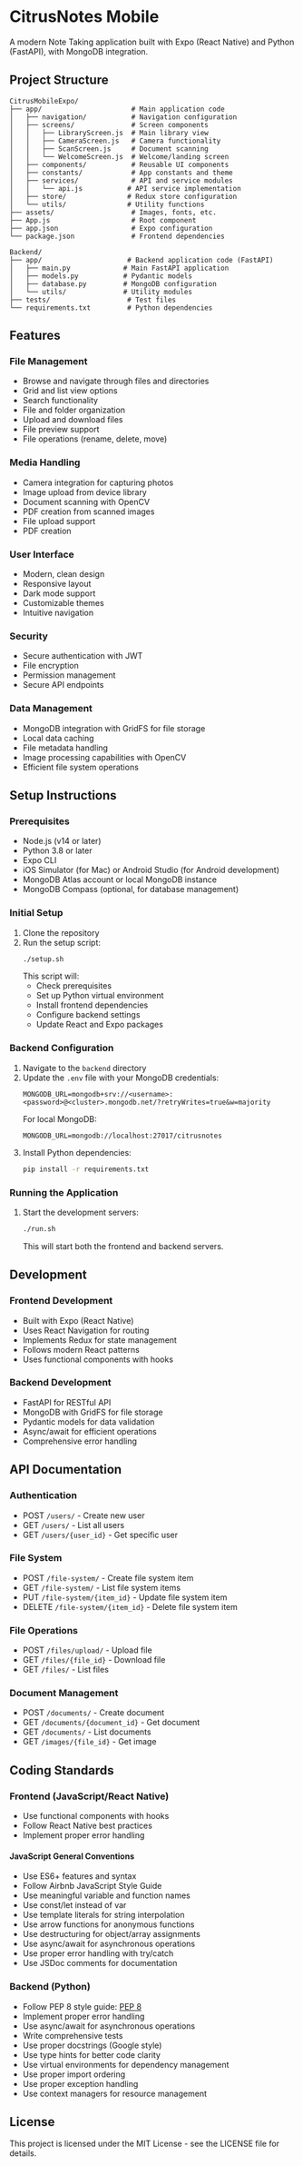 # CitrusNotes Mobile

A modern Note Taking application built with Expo (React Native) and Python (FastAPI), with MongoDB integration.

## Project Structure

```
CitrusMobileExpo/
├── app/                      # Main application code
│   ├── navigation/           # Navigation configuration
│   ├── screens/              # Screen components
│   │   ├── LibraryScreen.js  # Main library view
│   │   ├── CameraScreen.js   # Camera functionality
│   │   ├── ScanScreen.js     # Document scanning
│   │   └── WelcomeScreen.js  # Welcome/landing screen
│   ├── components/           # Reusable UI components
│   ├── constants/            # App constants and theme
│   ├── services/             # API and service modules
│   │   └── api.js           # API service implementation
│   ├── store/               # Redux store configuration
│   └── utils/               # Utility functions
├── assets/                   # Images, fonts, etc.
├── App.js                    # Root component
├── app.json                  # Expo configuration
└── package.json              # Frontend dependencies

Backend/
├── app/                     # Backend application code (FastAPI)
│   ├── main.py             # Main FastAPI application
│   ├── models.py           # Pydantic models
│   ├── database.py         # MongoDB configuration
│   └── utils/              # Utility modules
├── tests/                   # Test files
└── requirements.txt         # Python dependencies
```

## Features

### File Management
- Browse and navigate through files and directories
- Grid and list view options
- Search functionality
- File and folder organization
- Upload and download files
- File preview support
- File operations (rename, delete, move)

### Media Handling
- Camera integration for capturing photos
- Image upload from device library
- Document scanning with OpenCV
- PDF creation from scanned images
- File upload support
- PDF creation

### User Interface
- Modern, clean design
- Responsive layout
- Dark mode support
- Customizable themes
- Intuitive navigation

### Security
- Secure authentication with JWT
- File encryption
- Permission management
- Secure API endpoints

### Data Management
- MongoDB integration with GridFS for file storage
- Local data caching
- File metadata handling
- Image processing capabilities with OpenCV
- Efficient file system operations

## Setup Instructions

### Prerequisites
- Node.js (v14 or later)
- Python 3.8 or later
- Expo CLI
- iOS Simulator (for Mac) or Android Studio (for Android development)
- MongoDB Atlas account or local MongoDB instance
- MongoDB Compass (optional, for database management)

### Initial Setup
1. Clone the repository
2. Run the setup script:
   ```bash
   ./setup.sh
   ```
   This script will:
   - Check prerequisites
   - Set up Python virtual environment
   - Install frontend dependencies
   - Configure backend settings
   - Update React and Expo packages

### Backend Configuration
1. Navigate to the `backend` directory
2. Update the `.env` file with your MongoDB credentials:
   ```
   MONGODB_URL=mongodb+srv://<username>:<password>@<cluster>.mongodb.net/?retryWrites=true&w=majority
   ```
   For local MongoDB:
   ```
   MONGODB_URL=mongodb://localhost:27017/citrusnotes
   ```
3. Install Python dependencies:
   ```bash
   pip install -r requirements.txt
   ```

### Running the Application
1. Start the development servers:
   ```bash
   ./run.sh
   ```
   This will start both the frontend and backend servers.

## Development

### Frontend Development
- Built with Expo (React Native)
- Uses React Navigation for routing
- Implements Redux for state management
- Follows modern React patterns
- Uses functional components with hooks

### Backend Development
- FastAPI for RESTful API
- MongoDB with GridFS for file storage
- Pydantic models for data validation
- Async/await for efficient operations
- Comprehensive error handling

## API Documentation

### Authentication
- POST `/users/` - Create new user
- GET `/users/` - List all users
- GET `/users/{user_id}` - Get specific user

### File System
- POST `/file-system/` - Create file system item
- GET `/file-system/` - List file system items
- PUT `/file-system/{item_id}` - Update file system item
- DELETE `/file-system/{item_id}` - Delete file system item

### File Operations
- POST `/files/upload/` - Upload file
- GET `/files/{file_id}` - Download file
- GET `/files/` - List files

### Document Management
- POST `/documents/` - Create document
- GET `/documents/{document_id}` - Get document
- GET `/documents/` - List documents
- GET `/images/{file_id}` - Get image

## Coding Standards

### Frontend (JavaScript/React Native)
- Use functional components with hooks
- Follow React Native best practices
- Implement proper error handling


#### JavaScript General Conventions
- Use ES6+ features and syntax
- Follow Airbnb JavaScript Style Guide
- Use meaningful variable and function names
- Use const/let instead of var
- Use template literals for string interpolation
- Use arrow functions for anonymous functions
- Use destructuring for object/array assignments
- Use async/await for asynchronous operations
- Use proper error handling with try/catch
- Use JSDoc comments for documentation

### Backend (Python)
- Follow PEP 8 style guide: [PEP 8](https://github.com/python/peps/blob/main/pep-0008.txt)
- Implement proper error handling
- Use async/await for asynchronous operations
- Write comprehensive tests
- Use proper docstrings (Google style)
- Use type hints for better code clarity
- Use virtual environments for dependency management
- Use proper import ordering
- Use proper exception handling
- Use context managers for resource management

## License

This project is licensed under the MIT License - see the LICENSE file for details.
